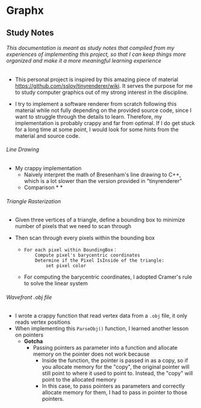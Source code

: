#  Graphx

##  Study Notes

######  This documentation is meant as study notes that compiled from my experiences of implementing this project, so that I can keep things more organized and make it a more meaningful learning experience

* This personal project is inspired by this amazing piece of material https://github.com/ssloy/tinyrenderer/wiki. It serves the purpose for me to study computer graphics out of my strong interest in the discipline.

* I try to implement a software renderer from scratch following this material while not fully depending on the provided source code, since I want to struggle through the details to learn. Therefore, my implementation is probably crappy and far from optimal. If I do get stuck for a long time at some point, I would look for some hints from the material and source code.

######  Line Drawing

* My crappy implementation
  * Naively interpret the math of Bresenham's line drawing to C++, which is a lot slower than the version provided in "tinyrenderer"
  * Comparison
    * 
    * 

###### Triangle Rasterization

* Given three vertices of a triangle, define a bounding box to minimize number of pixels that we need to scan through

* Then scan through every pixels within the bounding box

  * ```pseudocode
    For each pixel within BoundingBox：
    	Compute pixel's barycentric coordinates
    	Determine if the Pixel IsInside of the triangle:
    		set pixel color
    ```

  * For computing the barycentric coordinates, I adopted Cramer's rule to solve the linear system

###### Wavefront .obj file

* I wrote a crappy function that read vertex data from a `.obj` file, it only reads vertex positions
* When implementing this `ParseObj()` function, I learned another lesson on pointers
  * **Gotcha**
    * Passing pointers as parameter into a function and allocate memory on the pointer does not work because
      * Inside the function, the pointer is passed in as a copy, so if you allocate memory for the "copy", the original pointer will still point to where it used to point to. Instead, the "copy" will point to the allocated memory
      * In this case, to pass pointers as parameters and correctly allocate memory for them, I had to pass in pointer to those pointers.